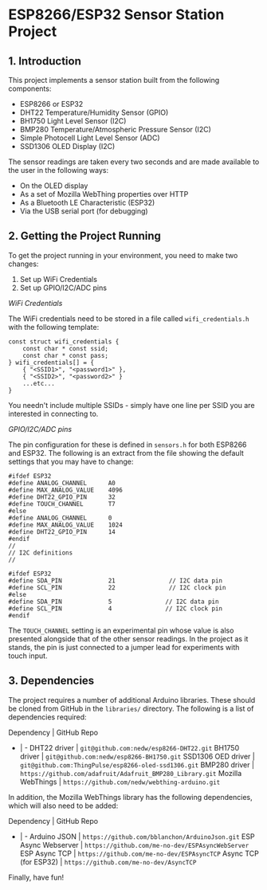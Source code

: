 # ESP8266/ESP32 Sensor Station Project
## 1. Introduction
This project implements a sensor station built from the following components:

* ESP8266 or ESP32
* DHT22 Temperature/Humidity Sensor (GPIO)
* BH1750 Light Level Sensor (I2C)
* BMP280 Temperature/Atmospheric Pressure Sensor (I2C)
* Simple Photocell Light Level Sensor (ADC)
* SSD1306 OLED Display (I2C)

The sensor readings are taken every two seconds and are made available to the user in the following ways:

* On the OLED display
* As a set of Mozilla WebThing properties over HTTP
* As a Bluetooth LE Characteristic (ESP32)
* Via the USB serial port (for debugging)

## 2. Getting the Project Running

To get the project running in your environment, you need to make two changes:
1. Set up WiFi Credentials
2. Set up GPIO/I2C/ADC pins

_WiFi Credentials_

The WiFi credentials need to be stored in a file called `wifi_credentials.h` with the following template:

```
const struct wifi_credentials {
    const char * const ssid;
    const char * const pass;
} wifi_credentials[] = {
    { "<SSID1>", "<password1>" },
    { "<SSID2>", "<password2>" }
    ...etc...
}
```
You needn't include multiple SSIDs - simply have one line per SSID you are interested in connecting to.

_GPIO/I2C/ADC pins_

The pin configuration for these is defined in `sensors.h` for both ESP8266 and ESP32.  The following is an extract from the file showing the default settings that you may have to change:

```
#ifdef ESP32
#define ANALOG_CHANNEL      A0
#define MAX_ANALOG_VALUE    4096
#define DHT22_GPIO_PIN      32
#define TOUCH_CHANNEL       T7
#else 
#define ANALOG_CHANNEL      0
#define MAX_ANALOG_VALUE    1024
#define DHT22_GPIO_PIN      14
#endif
//
// I2C definitions
//

#ifdef ESP32
#define SDA_PIN             21               // I2C data pin
#define SCL_PIN             22               // I2C clock pin
#else
#define SDA_PIN             5               // I2C data pin
#define SCL_PIN             4               // I2C clock pin
#endif
```
The `TOUCH_CHANNEL` setting is an experimental pin whose value is also presented alongside that of the other sensor readings.  In the project as it stands, the pin is just connected to a jumper lead for experiments with touch input.

## 3. Dependencies
The project requires a number of additional Arduino libraries.  These should be cloned from GitHub in the `libraries/` directory.  The following is a list of  dependencies required:

Dependency | GitHub Repo
- | -
DHT22 driver | `git@github.com:nedw/esp8266-DHT22.git`
BH1750 driver | `git@github.com:nedw/esp8266-BH1750.git`
SSD1306 OED driver | `git@github.com:ThingPulse/esp8266-oled-ssd1306.git`
BMP280 driver | `https://github.com/adafruit/Adafruit_BMP280_Library.git`
Mozilla WebThings | `https://github.com/nedw/webthing-arduino.git`

In addition, the  Mozilla WebThings library has the following dependencies, which will also need to be added:

Dependency | GitHub Repo
- | -
Arduino JSON | `https://github.com/bblanchon/ArduinoJson.git`
ESP Async Webserver | `https://github.com/me-no-dev/ESPAsyncWebServer`
ESP Async TCP | `https://github.com/me-no-dev/ESPAsyncTCP`
Async TCP (for ESP32) | `https://github.com/me-no-dev/AsyncTCP`


Finally, have fun!

